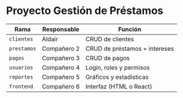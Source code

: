 ﻿# Proyecto Gestión de Préstamos

| Rama        | Responsable | Función                       |
| ----------- | ----------- | ----------------------------- |
| `clientes`  | Aldair      | CRUD de clientes              |
| `prestamos` | Compañero 2 | CRUD de préstamos + intereses |
| `pagos`     | Compañero 3 | CRUD de pagos                 |
| `usuarios`  | Compañero 4 | Login, roles y permisos       |
| `reportes`  | Compañero 5 | Gráficos y estadísticas       |
| `frontend`  | Compañero 6 | Interfaz (HTML o React)       |
